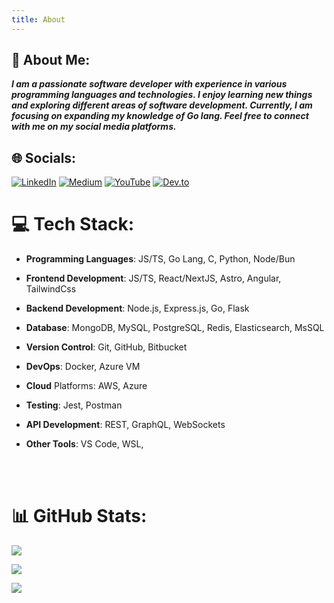```yaml
---
title: About
---
```


## 📝 About Me:

**_I am a passionate software developer with experience in various programming languages and technologies. I enjoy learning new things and exploring different areas of software development. Currently, I am focusing on expanding my knowledge of Go lang. Feel free to connect with me on my social media platforms._**

## 🌐 Socials:

[![LinkedIn](https://img.shields.io/badge/LinkedIn-%230077B5.svg?logo=linkedin&logoColor=white)](https://linkedin.com/in/gautamvaishnav)
[![Medium](https://img.shields.io/badge/Medium-12100E?logo=medium&logoColor=white)](https://medium.com/@gauravvaishnav8690)
[![YouTube](https://img.shields.io/badge/YouTube-%23FF0000.svg?logo=YouTube&logoColor=white)](https://youtube.com/@gautam_vaishnav)
[![Dev.to](https://img.shields.io/badge/dev-to-d)](https://dev.to/gautamvaishnav)

# 💻 Tech Stack:

- **Programming Languages**: JS/TS, Go Lang, C, Python, Node/Bun
- **Frontend Development**: JS/TS, React/NextJS, Astro, Angular, TailwindCss
- **Backend Development**: Node.js, Express.js, Go, Flask
- **Database**: MongoDB, MySQL, PostgreSQL, Redis, Elasticsearch, MsSQL
- **Version Control**: Git, GitHub, Bitbucket
- **DevOps**: Docker, Azure VM
- **Cloud** Platforms: AWS, Azure
- **Testing**: Jest, Postman
- **API Development**: REST, GraphQL, WebSockets
- **Other Tools**: VS Code, WSL,

  <br />
  <br />

# 📊 GitHub Stats:

[![](https://github-readme-stats.vercel.app/api?username=Gautamvaishnav-git&theme=dark&hide_border=false&include_all_commits=false&count_private=false)](https://github.com/Gautamvaishnav-git)

[![](https://github-readme-streak-stats.herokuapp.com/?user=Gautamvaishnav-git&theme=dark&hide_border=false)](https://github.com/Gautamvaishnav-git)

[![](https://github-readme-stats.vercel.app/api/top-langs/?username=Gautamvaishnav-git&theme=dark&hide_border=false&include_all_commits=false&count_private=false&layout=compact)](https://github.com/Gautamvaishnav-git)
